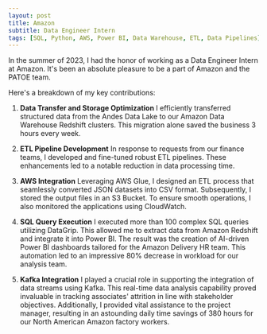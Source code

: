 ```yaml
---
layout: post
title: Amazon
subtitle: Data Engineer Intern
tags: [SQL, Python, AWS, Power BI, Data Warehouse, ETL, Data Pipelines]
---
```

In the summer of 2023, I had the honor of working as a Data Engineer Intern at Amazon. It's been an absolute pleasure to be a part of Amazon and the PATOE team. 

Here's a breakdown of my key contributions:

1. **Data Transfer and Storage Optimization**
I efficiently transferred structured data from the Andes Data Lake to our Amazon Data Warehouse Redshift clusters. This migration alone saved the business 3 hours every week.

2. **ETL Pipeline Development**
In response to requests from our finance teams, I developed and fine-tuned robust ETL pipelines. These enhancements led to a notable reduction in data processing time.

3. **AWS Integration**
Leveraging AWS Glue, I designed an ETL process that seamlessly converted JSON datasets into CSV format. Subsequently, I stored the output files in an S3 Bucket. To ensure smooth operations, I also monitored the applications using CloudWatch.

4. **SQL Query Execution**
I executed more than 100 complex SQL queries utilizing DataGrip. This allowed me to extract data from Amazon Redshift and integrate it into Power BI. The result was the creation of AI-driven Power BI dashboards tailored for the Amazon Delivery HR team. This automation led to an impressive 80% decrease in workload for our analysis team.

5. **Kafka Integration**
I played a crucial role in supporting the integration of data streams using Kafka. This real-time data analysis capability proved invaluable in tracking associates' attrition in line with stakeholder objectives. Additionally, I provided vital assistance to the project manager, resulting in an astounding daily time savings of 380 hours for our North American Amazon factory workers.







